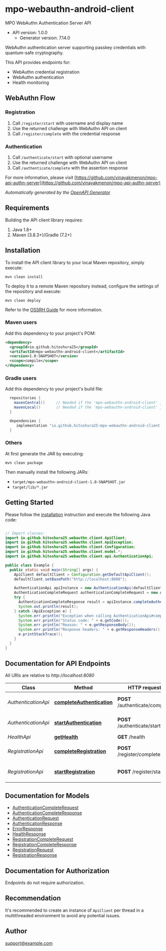 # mpo-webauthn-android-client

MPO WebAuthn Authentication Server API
- API version: 1.0.0
  - Generator version: 7.14.0

WebAuthn authentication server supporting passkey credentials with quantum-safe cryptography.

This API provides endpoints for:
- WebAuthn credential registration
- WebAuthn authentication
- Health monitoring

## WebAuthn Flow

### Registration
1. Call `/register/start` with username and display name
2. Use the returned challenge with WebAuthn API on client
3. Call `/register/complete` with the credential response

### Authentication  
1. Call `/authenticate/start` with optional username
2. Use the returned challenge with WebAuthn API on client
3. Call `/authenticate/complete` with the assertion response


  For more information, please visit [https://github.com/vinayakmenon/mpo-api-authn-server](https://github.com/vinayakmenon/mpo-api-authn-server)

*Automatically generated by the [OpenAPI Generator](https://openapi-generator.tech)*


## Requirements

Building the API client library requires:
1. Java 1.8+
2. Maven (3.8.3+)/Gradle (7.2+)

## Installation

To install the API client library to your local Maven repository, simply execute:

```shell
mvn clean install
```

To deploy it to a remote Maven repository instead, configure the settings of the repository and execute:

```shell
mvn clean deploy
```

Refer to the [OSSRH Guide](http://central.sonatype.org/pages/ossrh-guide.html) for more information.

### Maven users

Add this dependency to your project's POM:

```xml
<dependency>
  <groupId>io.github.hitoshura25</groupId>
  <artifactId>mpo-webauthn-android-client</artifactId>
  <version>1.0-SNAPSHOT</version>
  <scope>compile</scope>
</dependency>
```

### Gradle users

Add this dependency to your project's build file:

```groovy
  repositories {
    mavenCentral()     // Needed if the 'mpo-webauthn-android-client' jar has been published to maven central.
    mavenLocal()       // Needed if the 'mpo-webauthn-android-client' jar has been published to the local maven repo.
  }

  dependencies {
     implementation "io.github.hitoshura25:mpo-webauthn-android-client:1.0-SNAPSHOT"
  }
```

### Others

At first generate the JAR by executing:

```shell
mvn clean package
```

Then manually install the following JARs:

* `target/mpo-webauthn-android-client-1.0-SNAPSHOT.jar`
* `target/lib/*.jar`

## Getting Started

Please follow the [installation](#installation) instruction and execute the following Java code:

```java

// Import classes:
import io.github.hitoshura25.webauthn.client.ApiClient;
import io.github.hitoshura25.webauthn.client.ApiException;
import io.github.hitoshura25.webauthn.client.Configuration;
import io.github.hitoshura25.webauthn.client.model.*;
import io.github.hitoshura25.webauthn.client.api.AuthenticationApi;

public class Example {
  public static void main(String[] args) {
    ApiClient defaultClient = Configuration.getDefaultApiClient();
    defaultClient.setBasePath("http://localhost:8080");

    AuthenticationApi apiInstance = new AuthenticationApi(defaultClient);
    AuthenticationCompleteRequest authenticationCompleteRequest = new AuthenticationCompleteRequest(); // AuthenticationCompleteRequest | 
    try {
      AuthenticationCompleteResponse result = apiInstance.completeAuthentication(authenticationCompleteRequest);
      System.out.println(result);
    } catch (ApiException e) {
      System.err.println("Exception when calling AuthenticationApi#completeAuthentication");
      System.err.println("Status code: " + e.getCode());
      System.err.println("Reason: " + e.getResponseBody());
      System.err.println("Response headers: " + e.getResponseHeaders());
      e.printStackTrace();
    }
  }
}

```

## Documentation for API Endpoints

All URIs are relative to *http://localhost:8080*

Class | Method | HTTP request | Description
------------ | ------------- | ------------- | -------------
*AuthenticationApi* | [**completeAuthentication**](docs/AuthenticationApi.md#completeAuthentication) | **POST** /authenticate/complete | Complete WebAuthn authentication
*AuthenticationApi* | [**startAuthentication**](docs/AuthenticationApi.md#startAuthentication) | **POST** /authenticate/start | Start WebAuthn authentication
*HealthApi* | [**getHealth**](docs/HealthApi.md#getHealth) | **GET** /health | Health check
*RegistrationApi* | [**completeRegistration**](docs/RegistrationApi.md#completeRegistration) | **POST** /register/complete | Complete WebAuthn registration
*RegistrationApi* | [**startRegistration**](docs/RegistrationApi.md#startRegistration) | **POST** /register/start | Start WebAuthn registration


## Documentation for Models

 - [AuthenticationCompleteRequest](docs/AuthenticationCompleteRequest.md)
 - [AuthenticationCompleteResponse](docs/AuthenticationCompleteResponse.md)
 - [AuthenticationRequest](docs/AuthenticationRequest.md)
 - [AuthenticationResponse](docs/AuthenticationResponse.md)
 - [ErrorResponse](docs/ErrorResponse.md)
 - [HealthResponse](docs/HealthResponse.md)
 - [RegistrationCompleteRequest](docs/RegistrationCompleteRequest.md)
 - [RegistrationCompleteResponse](docs/RegistrationCompleteResponse.md)
 - [RegistrationRequest](docs/RegistrationRequest.md)
 - [RegistrationResponse](docs/RegistrationResponse.md)


<a id="documentation-for-authorization"></a>
## Documentation for Authorization

Endpoints do not require authorization.


## Recommendation

It's recommended to create an instance of `ApiClient` per thread in a multithreaded environment to avoid any potential issues.

## Author

support@example.com

